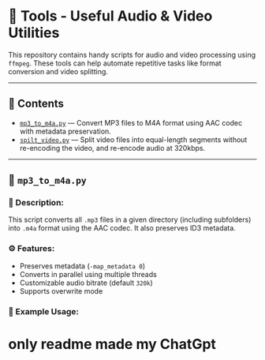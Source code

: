 # 🔧 Tools - Useful Audio & Video Utilities

This repository contains handy scripts for audio and video processing using `ffmpeg`. These tools can help automate repetitive tasks like format conversion and video splitting.

---

## 📁 Contents

- [`mp3_to_m4a.py`](#-mp3_to_m4apy) — Convert MP3 files to M4A format using AAC codec with metadata preservation.
- [`spilt_video.py`](#-spilt_videopy) — Split video files into equal-length segments without re-encoding the video, and re-encode audio at 320kbps.

---

## 🎵 `mp3_to_m4a.py`

### 🔄 Description:
This script converts all `.mp3` files in a given directory (including subfolders) into `.m4a` format using the AAC codec. It also preserves ID3 metadata.

### ⚙️ Features:
- Preserves metadata (`-map_metadata 0`)
- Converts in parallel using multiple threads
- Customizable audio bitrate (default `320k`)
- Supports overwrite mode

### 🧪 Example Usage:


# only readme made my ChatGpt

